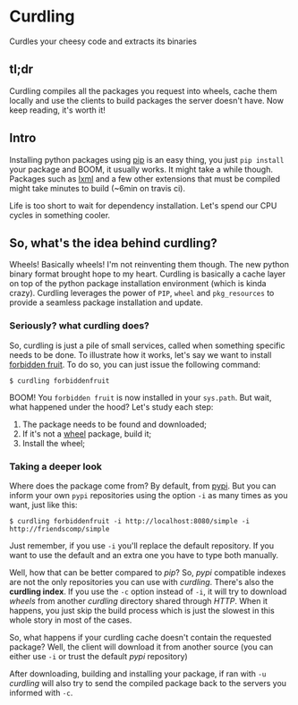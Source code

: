 Curdling
========

Curdles your cheesy code and extracts its binaries

## tl;dr

Curdling compiles all the packages you request into wheels, cache them locally
and use the clients to build packages the server doesn't have. Now keep
reading, it's worth it!

## Intro

Installing python packages using [pip](http://www.pip-installer.org/) is an
easy thing, you just `pip install` your package and BOOM, it usually works. It
might take a while though. Packages such as
[lxml](https://pypi.python.org/pypi/lxml) and a few other extensions that must
be compiled might take minutes to build (~6min on travis ci).

Life is too short to wait for dependency installation. Let's spend our CPU
cycles in something cooler.

## So, what's the idea behind curdling?

Wheels! Basically wheels! I'm not reinventing them though. The new python
binary format brought hope to my heart. Curdling is basically a cache layer on
top of the python package installation environment (which is kinda
crazy). Curdling leverages the power of `PIP`, `wheel` and `pkg_resources` to
provide a seamless package installation and update.

### Seriously? what curdling does?

So, curdling is just a pile of small services, called when something specific
needs to be done. To illustrate how it works, let's say we want to install
[forbidden fruit](http://clarete.github.io/forbiddenfruit). To do so, you can
just issue the following command:

    $ curdling forbiddenfruit

BOOM! You `forbidden fruit` is now installed in your `sys.path`. But wait, what
happened under the hood? Let's study each step:

1. The package needs to be found and downloaded;
2. If it's not a [wheel](www.python.org/dev/peps/pep-0427/) package, build it;
3. Install the wheel;

### Taking a deeper look

Where does the package come from? By default, from [pypi](http://pypi.python.org).
But you can inform your own `pypi` repositories using the option `-i` as many
times as you want, just like this:

    $ curdling forbiddenfruit -i http://localhost:8080/simple -i http://friendscomp/simple

Just remember, if you use `-i` you'll replace the default repository. If you
want to use the default and an extra one you have to type both manually.

Well, how that can be better compared to *pip*? So, *pypi* compatible indexes
are not the only repositories you can use with *curdling*. There's also the
**curdling index**. If you use the `-c` option instead of `-i`, it will try to
download *wheels* from another *curdling* directory shared through *HTTP*. When
it happens, you just skip the build process which is just the slowest in this
whole story in most of the cases.

So, what happens if your curdling cache doesn't contain the requested package?
Well, the client will download it from another source (you can either use `-i`
or trust the default *pypi* repository)

After downloading, building and installing your package, if ran with `-u`
*curdling* will also try to send the compiled package back to the servers you
informed with `-c`.

